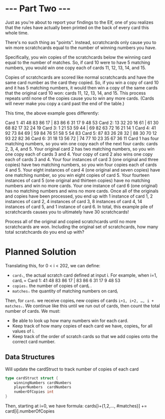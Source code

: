 # --- Part Two ---
Just as you're about to report your findings to the Elf, one of you realizes that the rules have actually been printed on the back of every card this whole time.

There's no such thing as "points". Instead, scratchcards only cause you to win more scratchcards equal to the number of winning numbers you have.

Specifically, you win copies of the scratchcards below the winning card equal to the number of matches. So, if card 10 were to have 5 matching numbers, you would win one copy each of cards 11, 12, 13, 14, and 15.

Copies of scratchcards are scored like normal scratchcards and have the same card number as the card they copied. So, if you win a copy of card 10 and it has 5 matching numbers, it would then win a copy of the same cards that the original card 10 won: cards 11, 12, 13, 14, and 15. This process repeats until none of the copies cause you to win any more cards. (Cards will never make you copy a card past the end of the table.)

This time, the above example goes differently:

Card 1: 41 48 83 86 17 | 83 86  6 31 17  9 48 53
Card 2: 13 32 20 16 61 | 61 30 68 82 17 32 24 19
Card 3:  1 21 53 59 44 | 69 82 63 72 16 21 14  1
Card 4: 41 92 73 84 69 | 59 84 76 51 58  5 54 83
Card 5: 87 83 26 28 32 | 88 30 70 12 93 22 82 36
Card 6: 31 18 13 56 72 | 74 77 10 23 35 67 36 11
Card 1 has four matching numbers, so you win one copy each of the next four cards: cards 2, 3, 4, and 5.
Your original card 2 has two matching numbers, so you win one copy each of cards 3 and 4.
Your copy of card 2 also wins one copy each of cards 3 and 4.
Your four instances of card 3 (one original and three copies) have two matching numbers, so you win four copies each of cards 4 and 5.
Your eight instances of card 4 (one original and seven copies) have one matching number, so you win eight copies of card 5.
Your fourteen instances of card 5 (one original and thirteen copies) have no matching numbers and win no more cards.
Your one instance of card 6 (one original) has no matching numbers and wins no more cards.
Once all of the originals and copies have been processed, you end up with 1 instance of card 1, 2 instances of card 2, 4 instances of card 3, 8 instances of card 4, 14 instances of card 5, and 1 instance of card 6. In total, this example pile of scratchcards causes you to ultimately have 30 scratchcards!

Process all of the original and copied scratchcards until no more scratchcards are won. Including the original set of scratchcards, how many total scratchcards do you end up with?

# Planned Solution 

Translating this, for 0 < i < 202, we can define:
* `cardᵢ`, the actual scratch card defined at input i.  For example, when i=1, cardᵢ =   Card 1: 41 48 83 86 17 | 83 86 6 31 17 9 48 53
* `copiesᵢ` the number of copies of cardᵢ .
* `matchesᵢ` the quantity of matching numbers on cardᵢ

Then, for `cardᵢ` we receive copiesᵢ new copies of cards `i+1, i+2, …, i + matchesᵢ`. We continue like this until we run out of cards, then count the total number of cards.
We must:
* Be able to look up how many numbers win for each card.
* Keep track of how many copies of each card we have, copiesᵢ, for all values of i.
* Keep track of the order of scratch cards so that we add copies onto the correct card number.

## Data Structures

Will update the cardStruct to track number of copies of each card
```go
type cardStruct struct {
	winningNumbers cardNumbers
	playerNumbers  cardNumbers
	numberOfCopies int
}
```
Then, starting at i=0, we have formula: cards[i+{1,2,..., #matches}] += card[i].numberOfCopies


